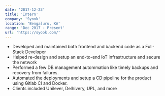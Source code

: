 ```yaml
---
date: '2017-12-23'
title: 'Intern'
company: 'Syook'
location: 'Bengaluru, KA'
range: 'Dec 2017 - Present'
url: 'https://syook.com/'
---
```


- Developed and maintained both frontend and backend code as a Full-Stack Developer
- Helped re-design and setup an end-to-end IoT infrastructure and secure the network
- Performed a few DB management autommation like timely backups and recovery from failures.
- Automated the deployments and setup a CD pipeline for the product using Gitlab CI and Docker.
- Clients included Unilever, Delhivery, UPL, and more
